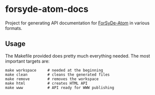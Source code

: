 # forsyde-atom-docs

Project for generating API documentation for [ForSyDe-Atom](https://github.com/forsyde/forsyde-atom) in various formats.

## Usage

The Makefile provided does pretty much everything needed. The most important targets are:

    make workspace     # needed at the beginning
    make clean         # cleans the generated files
    make remove        # removes the workspace
    make html          # creates HTML API
    make www           # API ready for WWW publishing